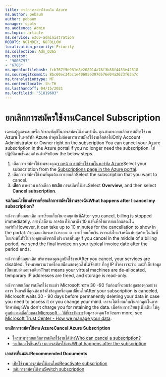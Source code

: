 ```yaml
---
title: ยกเลิกการสมัครใช้งานใน Azure
ms.author: pebaum
author: pebaum
manager: scotv
ms.audience: Admin
ms.topic: article
ms.service: o365-administration
ROBOTS: NOINDEX, NOFOLLOW
localization_priority: Priority
ms.collection: Adm_O365
ms.custom:
- "9003797"
- "6786"
ms.openlocfilehash: fcb767f5e981e8e208914a76f3b88f4433e42818
ms.sourcegitcommit: 8bc60ec34bc1e40685e3976576e04a2623f63a7c
ms.translationtype: MT
ms.contentlocale: th-TH
ms.lasthandoff: 04/15/2021
ms.locfileid: "51819603"
---
```

# <a name="cancel-subscription"></a><span data-ttu-id="b9263-102">ยกเลิกการสมัครใช้งาน</span><span class="sxs-lookup"><span data-stu-id="b9263-102">Cancel Subscription</span></span>

<span data-ttu-id="b9263-103">เฉพาะผู้ดูแลระบบหรือเจ้าของบัญชีในการสมัครใช้งานเท่านั้น คุณสามารถยกเลิกการสมัครใช้งาน Azure ในพอร์ทัล Azure ถ้าคุณไม่ต้องการการสมัครใช้งานอีกต่อไป</span><span class="sxs-lookup"><span data-stu-id="b9263-103">Only Account Administrator or Owner right on the subscription You can cancel your Azure subscription in the Azure portal if you no longer need the subscription.</span></span> <span data-ttu-id="b9263-104">ให้ปฏิบัติตามขั้นตอนด้านล่าง</span><span class="sxs-lookup"><span data-stu-id="b9263-104">Follow the below steps.</span></span>

1. <span data-ttu-id="b9263-105">เลือกการสมัครใช้งานของคุณ[จากหน้าการสมัครใช้งานในพอร์ทัล Azure](https://portal.azure.com/#blade/Microsoft_Azure_Billing/SubscriptionsBlade)</span><span class="sxs-lookup"><span data-stu-id="b9263-105">Select your subscription from the [Subscriptions page in the Azure portal](https://portal.azure.com/#blade/Microsoft_Azure_Billing/SubscriptionsBlade).</span></span>
2. <span data-ttu-id="b9263-106">เลือกการสมัครใช้งานที่คุณต้องการยกเลิก</span><span class="sxs-lookup"><span data-stu-id="b9263-106">Select the subscription that you want to cancel.</span></span>
3. <span data-ttu-id="b9263-107">**เลือก** ภาพรวม แล้วเลือก **ยกเลิก** การสมัครใช้งาน</span><span class="sxs-lookup"><span data-stu-id="b9263-107">Select **Overview**, and then select **Cancel subscription**.</span></span>

<span data-ttu-id="b9263-108">**จะเกิดอะไรขึ้นหลังจากที่ยกเลิกการสมัครใช้งานของฉัน**</span><span class="sxs-lookup"><span data-stu-id="b9263-108">**What happens after I cancel my subscription?**</span></span>

<span data-ttu-id="b9263-109">หลังจากที่คุณยกเลิก การเรียกเก็บเงินจะหยุดทันที</span><span class="sxs-lookup"><span data-stu-id="b9263-109">After you cancel, billing is stopped immediately.</span></span> <span data-ttu-id="b9263-110">อย่างไรก็ตาม อาจต้องใช้เวลาถึง 10 นาทีเพื่อให้การยกเลิกแสดงในพอร์ทัล</span><span class="sxs-lookup"><span data-stu-id="b9263-110">However, it can take up to 10 minutes for the cancellation to show in the portal.</span></span> <span data-ttu-id="b9263-111">ถ้าคุณยกเลิกระหว่างระยะเวลาการเรียกเก็บเงิน เราจะส่งใบแจ้งหนี้ฉบับสุดท้ายในวันที่ใบแจ้งหนี้ทั่วไปของคุณหลังจากถึงช่วงเวลาสิ้นสุด</span><span class="sxs-lookup"><span data-stu-id="b9263-111">If you cancel in the middle of a billing period, we send the final invoice on your typical invoice date after the period ends.</span></span>

<span data-ttu-id="b9263-112">หลังจากที่คุณยกเลิก บริการของคุณถูกปิดใช้งาน</span><span class="sxs-lookup"><span data-stu-id="b9263-112">After you cancel, your services are disabled.</span></span> <span data-ttu-id="b9263-113">ซึ่งหมายความว่าเครื่องเสมือนของคุณไม่ได้จัดสรร ที่อยู่ IP ชั่วคราวจะว่าง และที่เก็บข้อมูลเป็นแบบอ่านอย่างเดียว</span><span class="sxs-lookup"><span data-stu-id="b9263-113">That means your virtual machines are de-allocated, temporary IP addresses are freed, and storage is read-only.</span></span>

<span data-ttu-id="b9263-114">หลังจากยกเลิกการสมัครใช้งานแล้ว Microsoft จะรอ 30 -90 วันก่อนที่จะลบข้อมูลของคุณอย่างถาวร ในกรณีที่คุณต้องเข้าถึงข้อมูลหรือคุณเปลี่ยนใจ</span><span class="sxs-lookup"><span data-stu-id="b9263-114">After your subscription is canceled, Microsoft waits 30 - 90 days before permanently deleting your data in case you need to access it or you change your mind.</span></span> <span data-ttu-id="b9263-115">เราจะไม่เรียกเก็บเงินจากคุณในการรักษาข้อมูล</span><span class="sxs-lookup"><span data-stu-id="b9263-115">We don't charge you for retaining the data.</span></span> <span data-ttu-id="b9263-116">เมื่อต้องการเรียนรู้เพิ่มเติม ให้ดู [ศูนย์ความเชื่อถือของ Microsoft - วิธีที่เราจัดการ](https://go.microsoft.com/fwLink/p/?LinkID=822930&clcid=0x409)ข้อมูลของคุณ</span><span class="sxs-lookup"><span data-stu-id="b9263-116">To learn more, see [Microsoft Trust Center - How we manage your data](https://go.microsoft.com/fwLink/p/?LinkID=822930&clcid=0x409).</span></span>

<span data-ttu-id="b9263-117">**ยกเลิกการสมัครใช้งาน Azure**</span><span class="sxs-lookup"><span data-stu-id="b9263-117">**Cancel Azure Subscription**</span></span>

- [<span data-ttu-id="b9263-118">ใครสามารถยกเลิกการสมัครใช้งานได้บ้าง</span><span class="sxs-lookup"><span data-stu-id="b9263-118">Who can cancel a subscription?</span></span>](https://docs.microsoft.com/azure/billing/billing-how-to-cancel-azure-subscription?WT.mc_id=Portal-Microsoft_Azure_Support#who-can-cancel-a-subscription)
- [<span data-ttu-id="b9263-119">จะเกิดอะไรขึ้นหลังจากการสมัครใช้งาน</span><span class="sxs-lookup"><span data-stu-id="b9263-119">What happens after the subscription</span></span>](https://docs.microsoft.com/azure/billing/billing-how-to-cancel-azure-subscription?WT.mc_id=Portal-Microsoft_Azure_Support#what-happens-after-i-cancel-my-subscription)

<span data-ttu-id="b9263-120">**เอกสารที่แนะนา**</span><span class="sxs-lookup"><span data-stu-id="b9263-120">**Recommended Documents**</span></span>

- [<span data-ttu-id="b9263-121">เปิดใช้งานการสมัครใช้งานใหม่</span><span class="sxs-lookup"><span data-stu-id="b9263-121">Reactivate subscription</span></span>](https://docs.microsoft.com/azure/billing/billing-how-to-cancel-azure-subscription?WT.mc_id=Portal-Microsoft_Azure_Support#reactivate-subscription)
- [<span data-ttu-id="b9263-122">สลับการสมัครใช้งาน</span><span class="sxs-lookup"><span data-stu-id="b9263-122">Switch subscription</span></span>](https://docs.microsoft.com/azure/billing/billing-how-to-switch-azure-offer?WT.mc_id=Portal-Microsoft_Azure_Support)